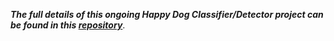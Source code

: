 ***The full details of this ongoing Happy Dog Classifier/Detector project can be found in this [repository](https://github.com/alexbrowntiger/Happy_Dog_Detection)***.